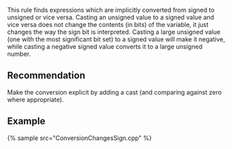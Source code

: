 This rule finds expressions which are implicitly converted from signed to unsigned or vice versa. Casting an unsigned value to a signed value and vice versa does not change the contents (in bits) of the variable, it just changes the way the sign bit is interpreted. Casting a large unsigned value (one with the most significant bit set) to a signed value will make it negative, while casting a negative signed value converts it to a large unsigned number.


## Recommendation
Make the conversion explicit by adding a cast (and comparing against zero where appropriate).


## Example
{% sample src="ConversionChangesSign.cpp" %}

